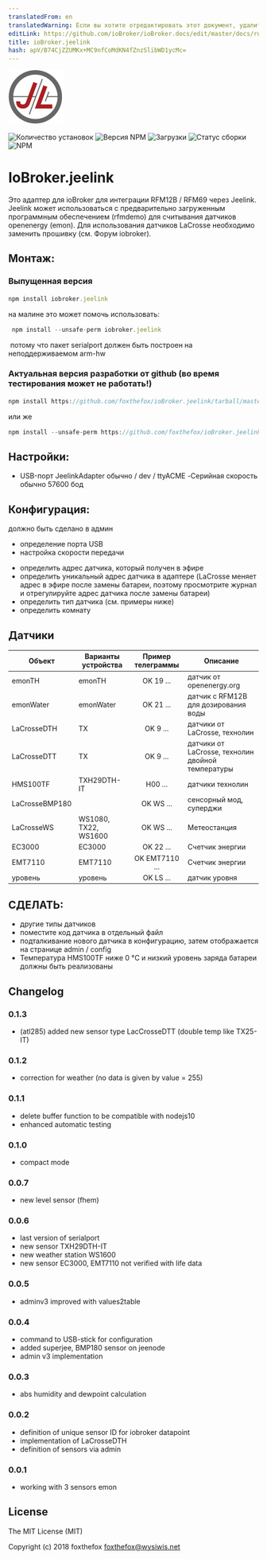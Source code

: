 ```yaml
---
translatedFrom: en
translatedWarning: Если вы хотите отредактировать этот документ, удалите поле «translationFrom», в противном случае этот документ будет снова автоматически переведен
editLink: https://github.com/ioBroker/ioBroker.docs/edit/master/docs/ru/adapterref/iobroker.jeelink/README.md
title: ioBroker.jeelink
hash: apV/B74CjZZUMKx+MC9nfCoMdKN4fZnzSlibWD1ycMc=
---
```

![логотип](../../../en/adapterref/iobroker.jeelink/admin/jeelab_logo.png)

![Количество установок](http://iobroker.live/badges/jeelink-stable.svg)
![Версия NPM](http://img.shields.io/npm/v/iobroker.jeelink.svg)
![Загрузки](https://img.shields.io/npm/dm/iobroker.jeelink.svg)
![Статус сборки](https://travis-ci.org/foxthefox/ioBroker.jeelink.svg?branch=master)
![NPM](https://nodei.co/npm/iobroker.jeelink.png?downloads=true)

# IoBroker.jeelink
Это адаптер для ioBroker для интеграции RFM12B / RFM69 через Jeelink.
Jeelink может использоваться с предварительно загруженным программным обеспечением (rfmdemo) для считывания датчиков openenergy (emon).
Для использования датчиков LaCrosse необходимо заменить прошивку (см. Форум iobroker).

## Монтаж:
### Выпущенная версия
```javascript
npm install iobroker.jeelink
```

на малине это может помочь использовать:

```javascript
 npm install --unsafe-perm iobroker.jeelink
 ```

 потому что пакет serialport должен быть построен на неподдерживаемом arm-hw

### Актуальная версия разработки от github (во время тестирования может не работать!)
```javascript
npm install https://github.com/foxthefox/ioBroker.jeelink/tarball/master --production
```

или же

```javascript
npm install --unsafe-perm https://github.com/foxthefox/ioBroker.jeelink/tarball/master --production
```

## Настройки:
- USB-порт JeelinkAdapter обычно / dev / ttyACME
-Серийная скорость обычно 57600 бод

## Конфигурация:
должно быть сделано в админ

* определение порта USB
* настройка скорости передачи
- определить адрес датчика, который получен в эфире
- определить уникальный адрес датчика в адаптере (LaCrosse меняет адрес в эфире после замены батареи, поэтому просмотрите журнал и отрегулируйте адрес датчика после замены батареи)
- определить тип датчика (см. примеры ниже)
- определить комнату

## Датчики
| Объект | Варианты устройства | Пример телеграммы | Описание |
|--------|-------|:-:|--------|
| emonTH | emonTH | OK 19 ... | датчик от openenergy.org |
| emonWater | emonWater | OK 21 ... | датчик с RFM12B для дозирования воды |
| LaCrosseDTH | TX | OK 9 ... | датчики от LaCrosse, технолин |
| LaCrosseDTT | TX | OK 9 ... | датчики от LaCrosse, технолин двойной температуры |
| HMS100TF | TXH29DTH-IT | H00 ... | датчики технолин |
| LaCrosseBMP180 || OK WS ... | сенсорный мод, суперджи |
| LaCrosseWS | WS1080, TX22, WS1600 | OK WS ... | Метеостанция |
| EC3000 | EC3000 | OK 22 ... | Счетчик энергии |
| EMT7110 | EMT7110 | OK EMT7110 ... | Счетчик энергии |
| уровень | уровень | OK LS ... | датчик уровня |

## СДЕЛАТЬ:
* другие типы датчиков
* поместите код датчика в отдельный файл
* подталкивание нового датчика в конфигурацию, затем отображается на странице admin / config
* Температура HMS100TF ниже 0 °C и низкий уровень заряда батареи должны быть реализованы

## Changelog
### 0.1.3
* (atl285) added new sensor type LacCrosseDTT (double temp like TX25-IT)

### 0.1.2
* correction for weather (no data is given by value = 255)

### 0.1.1
* delete buffer function to be compatible with nodejs10
* enhanced automatic testing

### 0.1.0
* compact mode

### 0.0.7
* new level sensor (fhem)

### 0.0.6
* last version of serialport
* new sensor TXH29DTH-IT
* new weather station WS1600
* new sensor EC3000, EMT7110 not verified with life data

### 0.0.5
* adminv3 improved with values2table

### 0.0.4
* command to USB-stick for configuration
* added superjee, BMP180 sensor on jeenode
* admin v3 implementation

### 0.0.3
* abs humidity and dewpoint calculation

### 0.0.2
* definition of unique sensor ID for iobroker datapoint
* implementation of LaCrosseDTH
* definition of sensors via admin

### 0.0.1
* working with 3 sensors emon

## License

The MIT License (MIT)

Copyright (c) 2018 foxthefox <foxthefox@wysiwis.net>